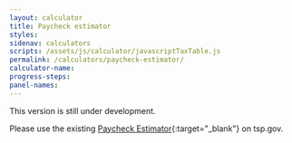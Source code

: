 ```yaml
---
layout: calculator
title: Paycheck estimator
styles:
sidenav: calculators
scripts: /assets/js/calculator/javascriptTaxTable.js
permalink: /calculators/paycheck-estimator/
calculator-name:
progress-steps:
panel-names:
---
```


This version is still under development.

Please use the existing [Paycheck Estimator](https://www.tsp.gov/PlanningTools/Calculators/paycheckEstimator.html){:target="\_blank"} on tsp.gov.

